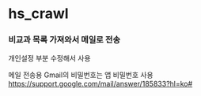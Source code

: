 # hs_crawl

### 비교과 목록 가져와서 메일로 전송

개인설정 부분 수정해서 사용


메일 전송용 Gmail의 비밀번호는 앱 비밀번호 사용
https://support.google.com/mail/answer/185833?hl=ko#

